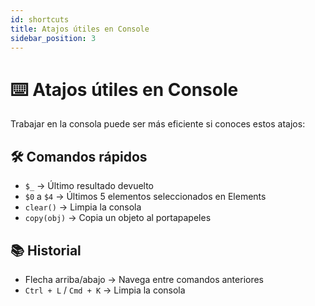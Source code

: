 ```yaml
---
id: shortcuts
title: Atajos útiles en Console
sidebar_position: 3
---
```


# ⌨️ Atajos útiles en Console

Trabajar en la consola puede ser más eficiente si conoces estos atajos:

## 🛠️ Comandos rápidos

- `$_` → Último resultado devuelto
- `$0` a `$4` → Últimos 5 elementos seleccionados en Elements
- `clear()` → Limpia la consola
- `copy(obj)` → Copia un objeto al portapapeles

## 📚 Historial

- Flecha arriba/abajo → Navega entre comandos anteriores
- `Ctrl + L` / `Cmd + K` → Limpia la consola